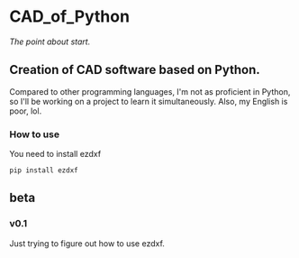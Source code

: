 # CAD_of_Python
*The point about start.*

## Creation of CAD software based on Python.
Compared to other programming languages, I'm not as proficient in Python, so I'll be working on a project to learn it simultaneously. Also, my English is poor, lol.

### How to use
You need to install ezdxf

```
pip install ezdxf
```

## beta
### v0.1
Just trying to figure out how to use ezdxf.
